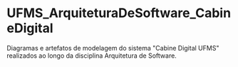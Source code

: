 # UFMS_ArquiteturaDeSoftware_CabineDigital
Diagramas e artefatos de modelagem do sistema "Cabine Digital UFMS" realizados ao longo da disciplina Arquitetura de Software.
